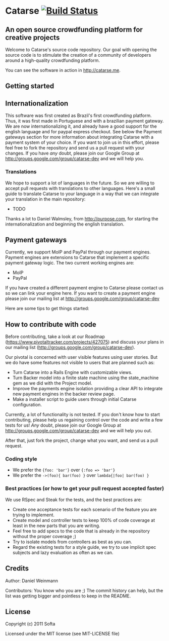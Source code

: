 # Catarse [![Build Status](https://secure.travis-ci.org/danielweinmann/catarse.png?branch=travis_ci_config)](https://travis-ci.org/danielweinmann/catarse) 
## An open source crowdfunding platform for creative projects

Welcome to Catarse's source code repository. Our goal with opening the source code is to stimulate the creation of a community of developers around a high-quality crowdfunding platform.


You can see the software in action in http://catarse.me.

## Getting started


## Internationalization

This software was first created as Brazil's first crowdfunding platform. 
Thus, it was first made in Portuguese and with a brazilian payment gateway. 
We are now internationalizing it, and already have a good support for the english language and for paypal express checkout.
See below the Payment gateways section for more information about integrating Catarse with a payment system of your choice.
If you want to join us in this effort, please feel free to fork the repository and send us a pull request with your changes. If you have *any* doubt, please join our Google Group at http://groups.google.com/group/catarse-dev and we will help you.

### Translations

We hope to support a lot of languages in the future. So we are willing to accept pull requests with translations to other languages. Here's a small guide to translate Catarse to your language in a way that we can integrate your translation in the main repository:
* TODO 

Thanks a lot to Daniel Walmsley, from http://purpose.com, for starting the internationalization and beginning the english translation.

## Payment gateways

Currently, we support MoIP and PayPal through our payment engines. Payment engines are extensions to Catarse that implement a specific payment gateway logic. 
The two current working engines are:
* MoIP
* PayPal

If you have created a different payment engine to Catarse please contact us so we can link your engine here.
If you want to create a payment engine please join our mailing list at http://groups.google.com/group/catarse-dev


Here are some tips to get things started:

## How to contribute with code

Before contributing, take a look at our Roadmap (https://www.pivotaltracker.com/projects/427075) and discuss your plans in our mailing list (http://groups.google.com/group/catarse-dev).

Our pivotal is concerned with user visible features using user stories. But we do have some features not visible to users that are planned such as:
* Turn Catarse into a Rails Engine with customizable views.
* Turn Backer model into a finite state machine using the state_machine gem as we did with the Project model.
* Improve the payments engine isolation providing a clear API to integrate new payment engines in the backer review page.
* Make a installer script to guide users through initial Catarse configuration.

Currently, a lot of functionality is not tested. If you don't know how to start contributing, please help us regaining control over the code and write a few tests for us! *Any* doubt, please join our Google Group at http://groups.google.com/group/catarse-dev and we will help you out.

After that, just fork the project, change what you want, and send us a pull request.

### Coding style
* We prefer the `{foo: 'bar'}` over `{:foo => 'bar'}`
* We prefer the `->(foo){ bar(foo) }` over `lambda{|foo| bar(foo) }`

### Best practices (or how to get your pull request accepted faster)

We use RSpec and Steak for the tests, and the best practices are:
* Create one acceptance tests for each scenario of the feature you are trying to implement.
* Create model and controller tests to keep 100% of code coverage at least in the new parts that you are writing.
* Feel free to add specs to the code that is already in the repository without the proper coverage ;)
* Try to isolate models from controllers as best as you can.
* Regard the existing tests for a style guide, we try to use implicit spec subjects and lazy evaluation as often as we can. 

## Credits

Author: Daniel Weinmann

Contributors: You know who you are ;) The commit history can help, but the list was getting bigger and pointless to keep in the README.

## License

Copyright (c) 2011 Softa

Licensed under the MIT license (see MIT-LICENSE file)
